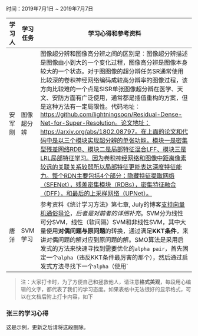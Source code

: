 时间：2019年7月1日 ~ 2019年7月7日

学习人|学习任务|学习心得和参考资料
------ | ------ | ------ 
安军刚 | 图像超分辨  | 图像超分辨和图像高分辨之间的区别是：图像超分辨描述是图像由小到大的一个变化过程，图像高分辨是图像本身较大的一个状态。对于图图像的超分辨任务SR通常使用比较深的卷积神经网络编码成较高分辨率的图像过程，该方向比较难的一个点是SISR单张图像超分辨在医学、天文、安防方面有广泛使用，通常都是插值重构的方案，但是这种方法有一定局限性。代码地址：https://github.com/lightningsoon/Residual-Dense-Net-for-Super-Resolution。论文地址：https://arxiv.org/abs/1802.08797。在上面的论文和代码中是以三个模块实现超分辨的单张功能，模块一是密集型残差网络RDB、模块二是局部特征混合LFF、模块三是LRL局部特征学习。因为卷积神经网络和图像中距离像素较远的关联关系较弱所以局部特征更能表达深度特征能力。整个RDN主要包括4个部分：隐藏特征提取网络（SFENet），残差密集模块（RDBs），密集特征融合（DFF），和最后的上采样网络（UPNet）。
唐洋 | SVM学习 | 参考资料《统计学习方法》第七章, July的博客[支持向量机通俗导论](http://vdisk.weibo.com/s/zrFL6OXKgnlcp)，*后者是对前者的详细补充*。SVM分为线性可分SVM，线性（软间隔）SVM和非线性SVM，其中大量使用**对偶问题与原问题**的转换，通过满足**KKT条件**，来讲对偶问题的解对应到原问题的解。SMO算法是采用启发式的方法来快速寻找到需要优化的`alpha pair`，首先固定一个`alpha`（违反KKT条件最厉害的那个），然后通过启发式方法寻找下一个`alpha`（使用`|E1-E2|`最大的那个）.计算出所有的alpha之后，就可以计算出w和b了，alpha>0的就是支持向量。
> 注：大家打卡时，为了方便自己和拯救他人，请注意**格式美观**，每段用心编辑的文字，都代表了我们的学习态度。如果表格中无法很好的显示格式，可以在文档后附上打卡内容，如下

### 张三的学习心得
这是示例，更新之后请将这段删除。
